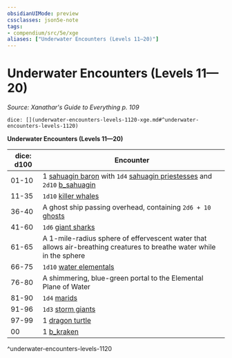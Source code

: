 ```yaml
---
obsidianUIMode: preview
cssclasses: json5e-note
tags:
- compendium/src/5e/xge
aliases: ["Underwater Encounters (Levels 11—20)"]
---
```

# Underwater Encounters (Levels 11—20)
*Source: Xanathar's Guide to Everything p. 109* 

`dice: [](underwater-encounters-levels-1120-xge.md#^underwater-encounters-levels-1120)`

**Underwater Encounters (Levels 11—20)**

| dice: d100 | Encounter |
|------------|-----------|
| 01-10 | 1 [sahuagin baron](b_sahuagin-baron.md) with `1d4` [sahuagin priestesses](b_sahuagin-priestess.md) and `2d10` [b_sahuagin](b_sahuagin.md) |
| 11-35 | `1d10` [killer whales](b_killer-whale.md) |
| 36-40 | A ghost ship passing overhead, containing `2d6 + 10` [ghosts](b_ghost.md) |
| 41-60 | `1d6` [giant sharks](b_giant-shark.md) |
| 61-65 | A 1-mile-radius sphere of effervescent water that allows air-breathing creatures to breathe water while in the sphere |
| 66-75 | `1d10` [water elementals](b_water-elemental.md) |
| 76-80 | A shimmering, blue-green portal to the Elemental Plane of Water |
| 81-90 | `1d4` [marids](b_marid.md) |
| 91-96 | `1d3` [storm giants](b_storm-giant.md) |
| 97-99 | 1 [dragon turtle](b_dragon-turtle.md) |
| 00 | 1 [b_kraken](2.%20GM%20Tools/5eTools%20Compendium%20&%20Rules/z_compendium/bestiary/monstrosity/b_kraken.md) |
^underwater-encounters-levels-1120